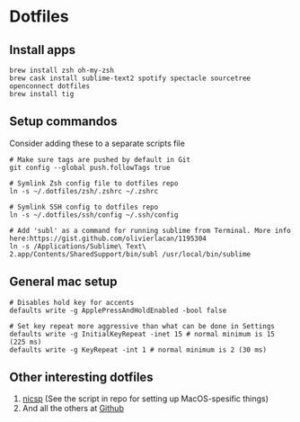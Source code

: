 # Dotfiles

## Install apps
```
brew install zsh oh-my-zsh
brew cask install sublime-text2 spotify spectacle sourcetree openconnect dotfiles
brew install tig
```

## Setup commandos 
Consider adding these to a separate scripts file

```
# Make sure tags are pushed by default in Git
git config --global push.followTags true

# Symlink Zsh config file to dotfiles repo
ln -s ~/.dotfiles/zsh/.zshrc ~/.zshrc

# Symlink SSH config to dotfiles repo
ln -s ~/.dotfiles/ssh/config ~/.ssh/config

# Add 'subl' as a command for running sublime from Terminal. More info here:https://gist.github.com/olivierlacan/1195304
ln -s /Applications/Sublime\ Text\ 2.app/Contents/SharedSupport/bin/subl /usr/local/bin/sublime

```

## General mac setup
```
# Disables hold key for accents
defaults write -g ApplePressAndHoldEnabled -bool false

# Set key repeat more aggressive than what can be done in Settings
defaults write -g InitialKeyRepeat -inet 15 # normal minimum is 15 (225 ms)
defaults write -g KeyRepeat -int 1 # normal minimum is 2 (30 ms)
```

## Other interesting dotfiles
1. [nicsp](https://github.com/nicksp/dotfiles/blob/master/osx/set-defaults.sh) (See the script in repo for setting up MacOS-spesific things)
1. And all the others at [Github](https://dotfiles.github.io/)

